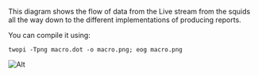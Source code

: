 
This diagram shows the flow of data from the Live stream from the squids all the way down to the
different implementations of producing reports.

You can compile it using:

    twopi -Tpng macro.dot -o macro.png; eog macro.png



![Alt](https://github.com/wikimedia/metrics/raw/master/pageviews/macro/macro.png)


